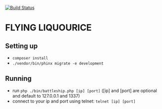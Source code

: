 [![Build Status](https://travis-ci.org/WeCamp/flyingliquourice.svg?branch=travis)](https://travis-ci.org/WeCamp/flyingliquourice)

# FLYING LIQUOURICE

## Setting up

* `composer install`
* `./vendor/bin/phinx migrate -e development`

## Running

* run `php ./bin/battleship.php [ip] [port]` ([ip] and [port] are optional and default to 127.0.0.1 and 1337)
* connect to your ip and port using telnet: `telnet [ip] [port]`
